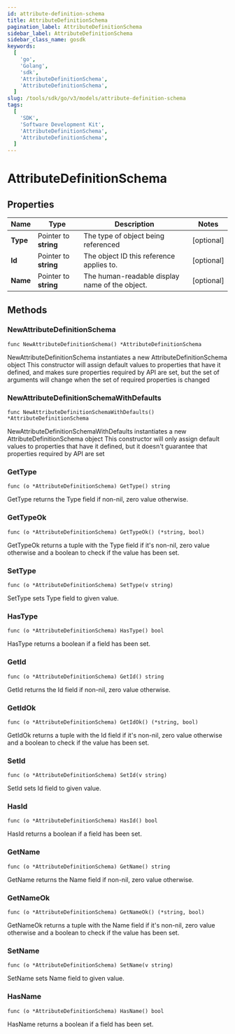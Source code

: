 ```yaml
---
id: attribute-definition-schema
title: AttributeDefinitionSchema
pagination_label: AttributeDefinitionSchema
sidebar_label: AttributeDefinitionSchema
sidebar_class_name: gosdk
keywords:
  [
    'go',
    'Golang',
    'sdk',
    'AttributeDefinitionSchema',
    'AttributeDefinitionSchema',
  ]
slug: /tools/sdk/go/v3/models/attribute-definition-schema
tags:
  [
    'SDK',
    'Software Development Kit',
    'AttributeDefinitionSchema',
    'AttributeDefinitionSchema',
  ]
---
```


# AttributeDefinitionSchema

## Properties

| Name | Type | Description | Notes |
| --- | --- | --- | --- |
| **Type** | Pointer to **string** | The type of object being referenced | [optional] |
| **Id** | Pointer to **string** | The object ID this reference applies to. | [optional] |
| **Name** | Pointer to **string** | The human-readable display name of the object. | [optional] |

## Methods

### NewAttributeDefinitionSchema

`func NewAttributeDefinitionSchema() *AttributeDefinitionSchema`

NewAttributeDefinitionSchema instantiates a new AttributeDefinitionSchema object This constructor will assign default values to properties that have it defined, and makes sure properties required by API are set, but the set of arguments will change when the set of required properties is changed

### NewAttributeDefinitionSchemaWithDefaults

`func NewAttributeDefinitionSchemaWithDefaults() *AttributeDefinitionSchema`

NewAttributeDefinitionSchemaWithDefaults instantiates a new AttributeDefinitionSchema object This constructor will only assign default values to properties that have it defined, but it doesn't guarantee that properties required by API are set

### GetType

`func (o *AttributeDefinitionSchema) GetType() string`

GetType returns the Type field if non-nil, zero value otherwise.

### GetTypeOk

`func (o *AttributeDefinitionSchema) GetTypeOk() (*string, bool)`

GetTypeOk returns a tuple with the Type field if it's non-nil, zero value otherwise and a boolean to check if the value has been set.

### SetType

`func (o *AttributeDefinitionSchema) SetType(v string)`

SetType sets Type field to given value.

### HasType

`func (o *AttributeDefinitionSchema) HasType() bool`

HasType returns a boolean if a field has been set.

### GetId

`func (o *AttributeDefinitionSchema) GetId() string`

GetId returns the Id field if non-nil, zero value otherwise.

### GetIdOk

`func (o *AttributeDefinitionSchema) GetIdOk() (*string, bool)`

GetIdOk returns a tuple with the Id field if it's non-nil, zero value otherwise and a boolean to check if the value has been set.

### SetId

`func (o *AttributeDefinitionSchema) SetId(v string)`

SetId sets Id field to given value.

### HasId

`func (o *AttributeDefinitionSchema) HasId() bool`

HasId returns a boolean if a field has been set.

### GetName

`func (o *AttributeDefinitionSchema) GetName() string`

GetName returns the Name field if non-nil, zero value otherwise.

### GetNameOk

`func (o *AttributeDefinitionSchema) GetNameOk() (*string, bool)`

GetNameOk returns a tuple with the Name field if it's non-nil, zero value otherwise and a boolean to check if the value has been set.

### SetName

`func (o *AttributeDefinitionSchema) SetName(v string)`

SetName sets Name field to given value.

### HasName

`func (o *AttributeDefinitionSchema) HasName() bool`

HasName returns a boolean if a field has been set.
